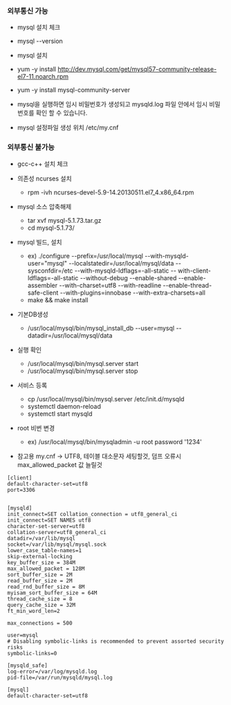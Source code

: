 ### 외부통신 가능 ###

* mysql 설치 체크
 * mysql --version

* mysql 설치
 * yum -y install http://dev.mysql.com/get/mysql57-community-release-el7-11.noarch.rpm
 * yum -y install mysql-community-server

* mysql을 실행하면 임시 비밀번호가 생성되고 mysqld.log 파일 안에서 임시 비밀번호를 확인 할 수 있습니다.

* mysql 설정파일 생성 위치 /etc/my.cnf
### 외부통신 불가능 ###

* gcc-c++ 설치 체크

* 의존성 ncurses 설치
  * rpm -ivh ncurses-devel-5.9-14.20130511.el7_4.x86_64.rpm

* mysql 소스 압축해제
  * tar xvf mysql-5.1.73.tar.gz
  * cd mysql-5.1.73/

* mysql 빌드, 설치
  * ex) ./configure --prefix=/usr/local/mysql --with-mysqld-user="mysql" --localstatedir=/usr/local/mysql/data --sysconfdir=/etc --with-mysqld-ldflags=-all-static -- with-client-ldflags=-all-static --without-debug --enable-shared --enable-assembler --with-charset=utf8 --with-readline --enable-thread-safe-client --with-plugins=innobase --with-extra-charsets=all
  * make && make install

* 기본DB생성
  * /usr/local/mysql/bin/mysql_install_db --user=mysql --datadir=/usr/local/mysql/data

* 실행 확인 
  * /usr/local/mysql/bin/mysql.server start
  * /usr/local/mysql/bin/mysql.server stop

* 서비스 등록
  * cp /usr/local/mysql/bin/mysql.server /etc/init.d/mysqld
  * systemctl daemon-reload
  * systemctl start mysqld

* root 비번 변경
  * ex) /usr/local/mysql/bin/mysqladmin -u root password '1234'

* 참고용 my.cnf -> UTF8, 테이블 대소문자 세팅할것, 덤프 오류시 max_allowed_packet 값 늘릴것
```
[client]
default-character-set=utf8
port=3306


[mysqld]
init_connect=SET collation_connection = utf8_general_ci
init_connect=SET NAMES utf8
character-set-server=utf8
collation-server=utf8_general_ci
datadir=/var/lib/mysql
socket=/var/lib/mysql/mysql.sock
lower_case_table-names=1
skip-external-locking
key_buffer_size = 384M
max_allowed_packet = 128M
sort_buffer_size = 2M
read_buffer_size = 2M
read_rnd_buffer_size = 8M
myisam_sort_buffer_size = 64M
thread_cache_size = 8
query_cache_size = 32M
ft_min_word_len=2

max_connections = 500

user=mysql
# Disabling symbolic-links is recommended to prevent assorted security risks
symbolic-links=0

[mysqld_safe]
log-error=/var/log/mysqld.log
pid-file=/var/run/mysqld/mysql.log

[mysql]
default-character-set=utf8
```
